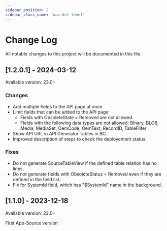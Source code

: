 ```yaml
---
sidebar_position: 2
sidebar_class_name: 'nav-det-level'
---
```


# Change Log
All notable changes to this project will be documented in this file.

## [1.2.0.1] - 2024-03-12
  
Available version: 23.0+

### Changes
- Add multiple fields to the API page at once.
- Limit fields that can be added to the API page:
  - Fields with ObsoleteState = Removed are not allowed.
  - Fields with the following data types are not allowed: Binary, BLOB, Media, MediaSet, OemCode, OemText, RecordID, TableFilter
- Show API URL in API Generator Tables in BC.
- Improved description of steps to check the deployement status.

### Fixes
- Do not generate SourceTableView if the defined table relation has no lines.
- Do not generate fields with ObsoleteStatus = Removed even if they are defined in the field list.
- Fix for SystemId field, which has "$SystemId" name in the background.

## [1.1.0] - 2023-12-18
  
Available version: 22.0+

First App-Source version
